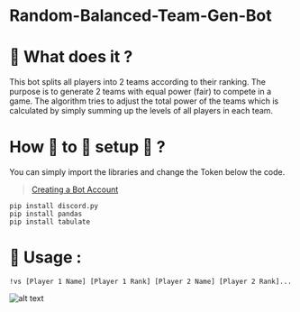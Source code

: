 # Random-Balanced-Team-Gen-Bot


# :ghost: What does it ?  
This bot splits all players into 2 teams according to their ranking. The purpose is to generate 2 teams with equal power (fair) to compete in a game.
The algorithm tries to adjust the total power of the teams which is calculated by simply summing up the levels of all players in each team.

# How :clap: to :clap: setup :clap: ?
You can simply import the libraries and change the Token below the code. 
>[Creating a Bot Account](https://discordpy.readthedocs.io/en/latest/discord.html)
```
pip install discord.py
pip install pandas
pip install tabulate
```

# :wrench: Usage :
```
!vs [Player 1 Name] [Player 1 Rank] [Player 2 Name] [Player 2 Rank]...
```

![alt text](https://i.imgur.com/fmIvlTk.png)


